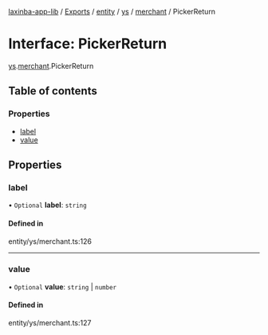 [laxinba-app-lib](../README.md) / [Exports](../modules.md) / [entity](../modules/entity.md) / [ys](../modules/entity.ys.md) / [merchant](../modules/entity.ys.merchant.md) / PickerReturn

# Interface: PickerReturn

[ys](../modules/entity.ys.md).[merchant](../modules/entity.ys.merchant.md).PickerReturn

## Table of contents

### Properties

- [label](entity.ys.merchant.PickerReturn.md#label)
- [value](entity.ys.merchant.PickerReturn.md#value)

## Properties

### label

• `Optional` **label**: `string`

#### Defined in

entity/ys/merchant.ts:126

___

### value

• `Optional` **value**: `string` \| `number`

#### Defined in

entity/ys/merchant.ts:127
